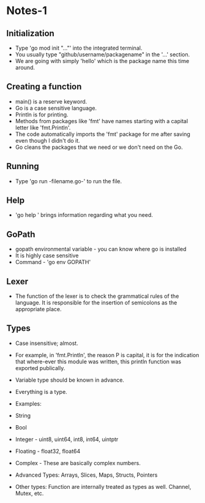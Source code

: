 # Notes-1

## Initialization
- Type 'go mod init "..."' into the integrated terminal.
- You usually type "github/username/packagename" in the '...' section.
- We are going with simply 'hello' which is the package name this time around.

## Creating a function
- main() is a reserve keyword.
- Go is a case sensitive language.
- Println is for printing.
- Methods from packages like 'fmt' have names starting with a capital letter like 'fmt.Println'.
- The code automatically imports the 'fmt' package for me after saving even though I didn't do it. 
- Go cleans the packages that we need or we don't need on the Go. 

## Running
- Type 'go run -filename.go-' to run the file.

## Help
- 'go help <command>' brings information regarding what you need.

## GoPath
- gopath environmental variable - you can know where go is installed 
- It is highly case sensitive
- Command - 'go env GOPATH'

## Lexer
- The function of the lexer is to check the grammatical rules of the language. It is responsible for the insertion of semicolons as the appropriate place. 

## Types
- Case insensitive; almost.
- For example, in 'fmt.Println', the reason P is capital, it is for the indication that where-ever this module was written, this println function was exported publically.
- Variable type should be known in advance.
- Everything is a type.

- Examples:
- String
- Bool 
- Integer - uint8, uint64, int8, int64, uintptr
- Floating - float32, float64
- Complex - These are basically complex numbers. 

- Advanced Types: Arrays, Slices, Maps, Structs, Pointers
- Other types: Function are internally treated as types as well. Channel, Mutex, etc. 
